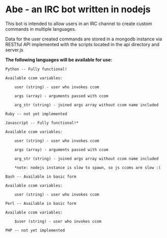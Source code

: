 Abe - an IRC bot written in nodejs
==================================

This bot is intended to allow users in an IRC channel to create custom commands in multiple languages.

Data for the user created commands are stored in a mongodb instance via RESTful API implemented with the scripts located in the api directory and server.js

**The following languages will be available for use:**
```
Python -- Fully functional!

Available ccom variables:

    user (string) - user who invokes ccom

    args (array) - arguments passed with ccom

    arg_str (string) - joined args array without ccom name included

Ruby -- not yet implemented

Javascript -- Fully functional!*

Available ccom variables:

    user (string) - user who invokes ccom

    args (array) - arguments passed with ccom

    arg_str (string) - joined args array without ccom name included

    *note: nodejs instance is slow to spawn, so js ccoms are slow :(

Bash -- Available in basic form

Available ccom variables:

    user (string) - user who invokes ccom

Perl -- Available in basic form

Available ccom variables:

    $user (string) - user who invokes ccom

PHP -- not yet implemented

```

